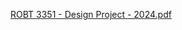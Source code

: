 [ROBT 3351 - Design Project - 2024.pdf](https://github.com/user-attachments/files/18472719/ROBT.3351.-.Design.Project.-.2024.pdf)
